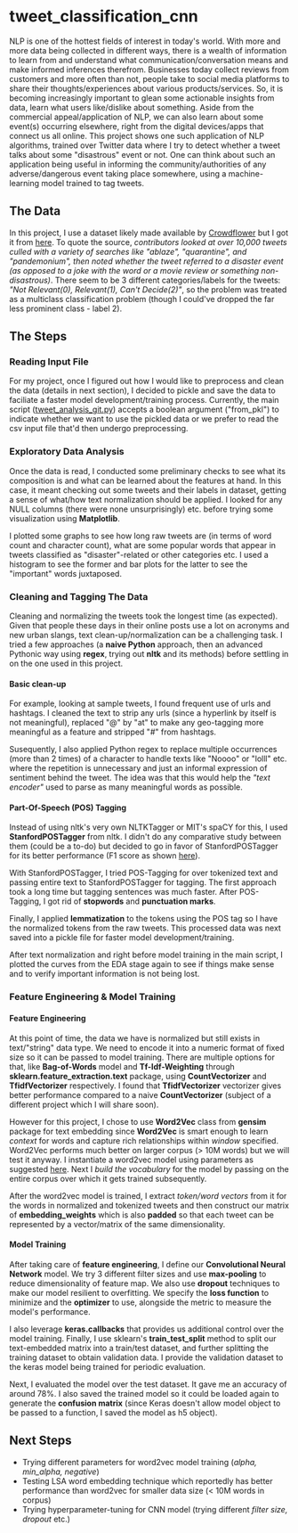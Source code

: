 # tweet_classification_cnn
NLP is one of the hottest fields of interest in today's world. With more and more data being collected in different ways, there is a wealth of information to learn from and understand what communication/conversation means and make informed inferences therefrom. Businesses today collect reviews from customers and more often than not, people take to social media platforms to share their thoughts/experiences about various products/services. So, it is becoming increasingly important to glean some actionable insights from data, learn what users like/dislike about something. Aside from the commercial appeal/application of NLP, we can also learn about some event(s) occurring elsewhere, right from the digital devices/apps that connect us all online. This project shows one such application of NLP algorithms, trained over Twitter data where I try to detect whether a tweet talks about some "disastrous" event or not. One can think about such an application being useful in informing the community/authorities of any adverse/dangerous event taking place somewhere, using a machine-learning model trained to tag tweets.

## The Data
In this project, I use a dataset likely made available by [Crowdflower](https://www.crowdflower.com/data-for-everyone/) but I got it from [here](https://data.world/crowdflower/disasters-on-social-media). To quote the source, _contributors looked at over 10,000 tweets culled with a variety of searches like "ablaze", "quarantine", and "pandemonium", then noted whether the tweet referred to a disaster event (as opposed to a joke with the word or a movie review or something non-disastrous)_. There seem to be 3 different categories/labels for the tweets: *"Not Relevant(0), Relevant(1), Can't Decide(2)"*, so the problem was treated as a multiclass classification problem (though I could've dropped the far less prominent class - label 2).

## The Steps

### Reading Input File
For my project, once I figured out how I would like to preprocess and clean the data (details in next section), I decided to pickle and save the data to faciliate a faster model development/training process. Currently, the main script ([tweet_analysis_git.py](https://github.com/ashish-iitian/tweet_classification_cnn/blob/master/src/tweet_analysis_git.py)) accepts a boolean argument ("from_pkl") to indicate whether we want to use the pickled data or we prefer to read the csv input file that'd then undergo preprocessing.

### Exploratory Data Analysis
Once the data is read, I conducted some preliminary checks to see what its composition is and what can be learned about the features at hand. In this case, it meant checking out some tweets and their labels in dataset, getting a sense of what/how text normalization should be applied. I looked for any NULL columns (there were none unsurprisingly) etc. before trying some visualization using **Matplotlib**.

I plotted some graphs to see how long raw tweets are (in terms of word count and character count), what are some popular words that appear in tweets classified as "disaster"-related or other categories etc. I used a histogram to see the former and bar plots for the latter to see the "important" words juxtaposed.

### Cleaning and Tagging The Data
Cleaning and normalizing the tweets took the longest time (as expected). Given that people these days in their online posts use a lot on acronyms and new urban slangs, text clean-up/normalization can be a challenging task. I tried a few approaches (a **naive Python** approach, then an advanced Pythonic way using **regex**, trying out **nltk** and its methods) before settling in on the one used in this project. 

#### Basic clean-up
For example, looking at sample tweets, I found frequent use of urls and hashtags. I cleaned the text to strip any urls (since a hyperlink by itself is not meaningful), replaced "@" by "at" to make any geo-tagging more meaningful as a feature and stripped "#" from hashtags.

Susequently, I also applied Python regex to replace multiple occurrences (more than 2 times) of a character to handle texts like "Noooo" or "lolll" etc. where the repetition is unnecessary and just an informal expression of sentiment behind the tweet. The idea was that this would help the *"text encoder"* used to parse as many meaningful words as possible. 

#### Part-Of-Speech (POS) Tagging
Instead of using nltk's very own NLTKTagger or MIT's spaCY for this, I used **StanfordPOSTagger** from nltk. I didn't do any comparative study between them (could be a to-do) but decided to go in favor of StanfordPOSTagger for its better performance (F1 score as shown [here](https://www.analyticsvidhya.com/blog/2017/04/natural-language-processing-made-easy-using-spacy)). 

With StanfordPOSTagger, I tried POS-Tagging for over tokenized text and passing entire text to StanfordPOSTagger for tagging. The first approach took a long time but tagging sentences was much faster. After POS-Tagging, I got rid of **stopwords** and **punctuation marks**. 

Finally, I applied **lemmatization** to the tokens using the POS tag so I have the normalized tokens from the raw tweets. This processed data was next saved into a pickle file for faster model development/training. 

After text normalization and right before model training in the main script, I plotted the curves from the EDA stage again to see if things make sense and to verify important information is not being lost.

### Feature Engineering & Model Training

#### Feature Engineering
At this point of time, the data we have is normalized but still exists in text/"string" data type. We need to encode it into a numeric format of fixed size so it can be passed to model training. There are multiple options for that, like **Bag-of-Words** model and **Tf-Idf-Weighting** through **sklearn.feature_extraction.text** package, using **CountVectorizer** and **TfidfVectorizer** respectively. I found that **TfidfVectorizer** vectorizer gives better performance compared to a naive **CountVectorizer** (subject of a different project which I will share soon). 

However for this project, I chose to use **Word2Vec** class from **gensim** package for text embedding since **Word2Vec** is smart enough to learn *context* for words and capture rich relationships within *window* specified. Word2Vec performs much better on larger corpus (> 10M words) but we will test it anyway. I instantiate a word2vec model using parameters as suggested [here](https://radimrehurek.com/gensim/models/word2vec.html#gensim.models.word2vec.Word2Vec). Next I *build the vocabulary* for the model by passing on the entire corpus over which it gets trained subsequently. 

After the word2vec model is trained, I extract *token/word vectors* from it for the words in normalized and tokenized tweets and then construct our matrix of **embedding_weights** which is also **padded** so that each tweet can be represented by a vector/matrix of the same dimensionality. 

#### Model Training
After taking care of **feature engineering**, I define our **Convolutional Neural Network** model. We try 3 different filter sizes and use **max-pooling** to reduce dimensionality of feature map. We also use **dropout** techniques to make our model resilient to overfitting. We specify the **loss function** to minimize and the **optimizer** to use, alongside the metric to measure the model's performance.

I also leverage **keras.callbacks** that provides us additional control over the model training. Finally, I use sklearn's **train_test_split** method to split our text-embedded matrix into a train/test dataset, and further splitting the training dataset to obtain validation data. I provide the validation dataset to the keras model being trained for periodic evaluation. 

Next, I evaluated the model over the test dataset. It gave me an accuracy of around 78%. I also saved the trained model so it could be loaded again to generate the **confusion matrix** (since Keras doesn't allow model object to be passed to a function, I saved the model as h5 object).

## Next Steps
- Trying different parameters for word2vec model training (*alpha, min_alpha, negative*)
- Testing LSA word embedding technique which reportedly has better performance than word2vec for smaller data size (< 10M words in corpus)
- Trying hyperparameter-tuning for CNN model (trying different *filter size, dropout* etc.)
